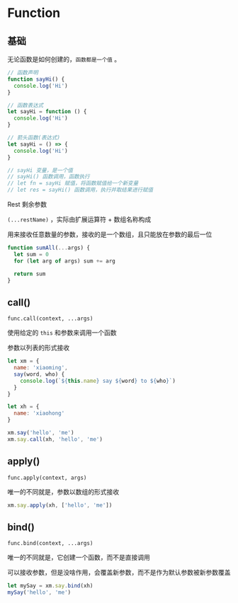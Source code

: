 # Function

## 基础

无论函数是如何创建的，`函数都是一个值` 。

```js
// 函数声明
function sayHi() {
  console.log('Hi')
}

// 函数表达式
let sayHi = function () {
  console.log('Hi')
}

// 箭头函数(表达式)
let sayHi = () => {
  console.log('Hi')
}

// sayHi 变量，是一个值
// sayHi() 函数调用，函数执行
// let fn = sayHi 赋值，将函数赋值给一个新变量
// let res = sayHi() 函数调用，执行并取结果进行赋值
```

Rest 剩余参数

`(...restName)` ，实际由扩展运算符 + 数组名称构成

用来接收任意数量的参数，接收的是一个数组，且只能放在参数的最后一位

```js
function sumAll(...args) {
  let sum = 0
  for (let arg of args) sum += arg

  return sum
}
```

## call()

`func.call(context, ...args)`

使用给定的 `this` 和参数来调用一个函数

参数以列表的形式接收

```js
let xm = {
  name: 'xiaoming',
  say(word, who) {
    console.log(`${this.name} say ${word} to ${who}`)
  }
}

let xh = {
  name: 'xiaohong'
}

xm.say('hello', 'me')
xm.say.call(xh, 'hello', 'me')
```

## apply()

`func.apply(context, args)`

唯一的不同就是，参数以数组的形式接收

```js
xm.say.apply(xh, ['hello', 'me'])
```

## bind()

`func.bind(context, ...args)`

唯一的不同就是，它创建一个函数，而不是直接调用

可以接收参数，但是没啥作用，会覆盖新参数，而不是作为默认参数被新参数覆盖

```js
let mySay = xm.say.bind(xh)
mySay('hello', 'me')
```

